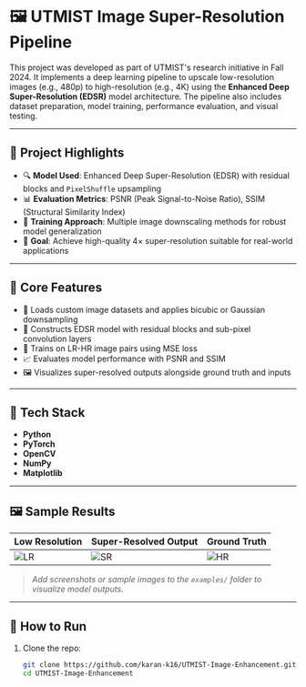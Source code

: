 # 🖼️ UTMIST Image Super-Resolution Pipeline

This project was developed as part of UTMIST's research initiative in Fall 2024. It implements a deep learning pipeline to upscale low-resolution images (e.g., 480p) to high-resolution (e.g., 4K) using the **Enhanced Deep Super-Resolution (EDSR)** model architecture. The pipeline also includes dataset preparation, model training, performance evaluation, and visual testing.

---

## 📌 Project Highlights

- 🔍 **Model Used**: Enhanced Deep Super-Resolution (EDSR) with residual blocks and `PixelShuffle` upsampling
- 📊 **Evaluation Metrics**: PSNR (Peak Signal-to-Noise Ratio), SSIM (Structural Similarity Index)
- 🧪 **Training Approach**: Multiple image downscaling methods for robust model generalization
- 🎯 **Goal**: Achieve high-quality 4× super-resolution suitable for real-world applications

---

## 🧠 Core Features

- 📁 Loads custom image datasets and applies bicubic or Gaussian downsampling
- 🧱 Constructs EDSR model with residual blocks and sub-pixel convolution layers
- 🚀 Trains on LR-HR image pairs using MSE loss
- 📈 Evaluates model performance with PSNR and SSIM
- 🖼️ Visualizes super-resolved outputs alongside ground truth and inputs

---

## 🧰 Tech Stack

- **Python**
- **PyTorch**
- **OpenCV**
- **NumPy**
- **Matplotlib**

---

## 🖼️ Sample Results

| Low Resolution | Super-Resolved Output | Ground Truth |
|----------------|-----------------------|--------------|
| ![LR](examples/lr.png) | ![SR](examples/sr.png) | ![HR](examples/hr.png) |

> *Add screenshots or sample images to the `examples/` folder to visualize model outputs.*

---

## 🚀 How to Run

1. Clone the repo:
   ```bash
   git clone https://github.com/karan-k16/UTMIST-Image-Enhancement.git
   cd UTMIST-Image-Enhancement
